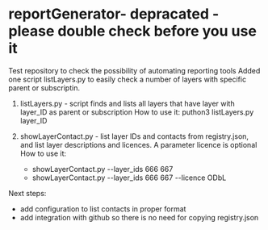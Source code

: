 # reportGenerator- depracated - please double check before you use it
Test repository to check the possibility of automating reporting tools
Added one script listLayers.py to easily check a number of layers with specific parent or subscriptin. 


1. listLayers.py - script finds and lists all layers that have layer with layer_ID as parent or subscription
How to use it: puthon3 listLayers.py layer_ID 

2. showLayerContact.py - list layer IDs and contacts from registry.json, and list layer descriptions and licences. A parameter licence is optional
   How to use it:
   - showLayerContact.py --layer_ids 666 667
   - showLayerContact.py --layer_ids 666 667 --licence ODbL



Next steps:
- add configuration to list contacts in proper format
- add integration with github so there is no need for copying registry.json
